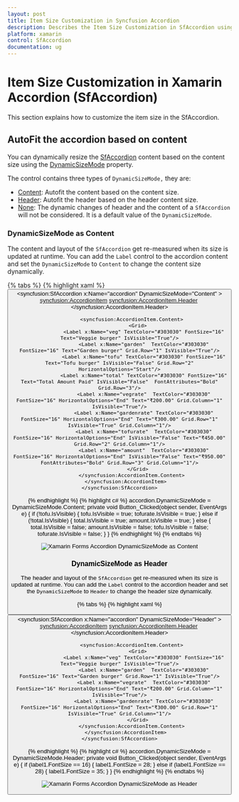 ```yaml
---
layout: post
title: Item Size Customization in Syncfusion Accordion
description: Describes the Item Size Customization in SfAccordion using ItemSize property and DynamicSizeMode property.
platform: xamarin
control: SfAccordion
documentation: ug
---
```


# Item Size Customization in Xamarin Accordion (SfAccordion)

This section explains how to customize the item size in the SfAccordion.

## AutoFit the accordion based on content

You can dynamically resize the [SfAccordion](https://help.syncfusion.com/cr/xamarin/Syncfusion.XForms.Accordion.SfAccordion.html) content based on the content size using the [DynamicSizeMode](https://help.syncfusion.com/cr/cref_files/xamarin/Syncfusion.Expander.XForms~Syncfusion.XForms.Expander.DynamicSizeMode.html) property.

The control contains three types of `DynamicSizeMode,` they are:

 * [Content](https://help.syncfusion.com/cr/xamarin/Syncfusion.XForms.Accordion.DynamicSizeMode.html#Syncfusion_XForms_Accordion_DynamicSizeMode_Content): Autofit the content based on the content size.
 * [Header](https://help.syncfusion.com/cr/xamarin/Syncfusion.XForms.Accordion.DynamicSizeMode.html#Syncfusion_XForms_Accordion_DynamicSizeMode_Header): Autofit the header based on the header content size.
 * [None](https://help.syncfusion.com/cr/xamarin/Syncfusion.XForms.Accordion.DynamicSizeMode.html#Syncfusion_XForms_Accordion_DynamicSizeMode_None): The dynamic changes of header and the content of a `SfAccordion` will not be considered. It is a default value of the `DynamicSizeMode`.
 
### DynamicSizeMode as Content
 
The content and layout of the `SfAccordion` get re-measured when its size is updated at runtime. You can add the `Label` control to the accordion content and set the `DynamicSizeMode` to `Content` to change the content size dynamically.

{% tabs %}
{% highlight xaml %}
<StackLayout>
    <Button x:Name="button" Text="DynamicSizeMode as Content" Clicked="Button_Clicked"/>
    <syncfusion:SfAccordion x:Name="accordion" DynamicSizeMode="Content" >
        <syncfusion:AccordionItem>
            <syncfusion:AccordionItem.Header>
                <Grid>
                    <Image Source="menu.png" Margin="3" Aspect="AspectFit"/>
                    <Label x:Name="label1" TextColor="#495F6E" Text="Items" FontSize="16" VerticalOptions="CenterAndExpand"/>
                </Grid>
            </syncfusion:AccordionItem.Header>

            <syncfusion:AccordionItem.Content>
                <Grid>
                    <Label x:Name="veg" TextColor="#303030" FontSize="16" Text="Veggie burger" IsVisible="True"/>
                    <Label x:Name="garden"  TextColor="#303030" FontSize="16" Text="Garden burger" Grid.Row="1" IsVisible="True"/>
                    <Label x:Name="tofu" TextColor="#303030" FontSize="16" Text="Tofu burger" IsVisible="False" Grid.Row="2" HorizontalOptions="Start"/>
                    <Label x:Name="total" TextColor="#303030" FontSize="16" Text="Total Amount Paid" IsVisible="False"  FontAttributes="Bold" Grid.Row="3"/>
                    <Label x:Name="vegrate"  TextColor="#303030" FontSize="16" HorizontalOptions="End" Text="₹200.00" Grid.Column="1" IsVisible="True"/>
                    <Label x:Name="gardenrate" TextColor="#303030" FontSize="16" HorizontalOptions="End" Text="₹300.00" Grid.Row="1" IsVisible="True" Grid.Column="1"/>
                    <Label x:Name="tofurate"  TextColor="#303030" FontSize="16" HorizontalOptions="End" IsVisible="False" Text="₹450.00" Grid.Row="2" Grid.Column="1"/>
                    <Label x:Name="amount"  TextColor="#303030" FontSize="16" HorizontalOptions="End" IsVisible="False" Text="₹950.00" FontAttributes="Bold" Grid.Row="3" Grid.Column="1"/>
                </Grid>
            </syncfusion:AccordionItem.Content>
        </syncfusion:AccordionItem>
    </syncfusion:SfAccordion>
</StackLayout>
{% endhighlight %}
{% highlight c# %}
accordion.DynamicSizeMode = DynamicSizeMode.Content;
private void Button_Clicked(object sender, EventArgs e)
{
    if (!tofu.IsVisible)
    {
        tofu.IsVisible = true;
        tofurate.IsVisible = true;
    }
    else if (!total.IsVisible)
    {
        total.IsVisible = true;
        amount.IsVisible = true;
    }
    else
    {
        total.IsVisible = false;
        amount.IsVisible = false;
        tofu.IsVisible = false;
        tofurate.IsVisible = false;
    }
}
{% endhighlight %}
{% endtabs %}

![Xamarin Forms Accordion DynamicSizeMode as Content](accordion_images/Dynamic_size_content.gif)

### DynamicSizeMode as Header

The header and layout of the `SfAccordion` get re-measured when its size is updated at runtime. You can add the `Label` control to the accordion header and set the `DynamicSizeMode` to `Header` to change the header size dynamically.

{% tabs %}
{% highlight xaml %}
<StackLayout>
    <Button x:Name="button" Text="DynamicSizeMode as Header" Clicked="Button_Clicked"/>
    <syncfusion:SfAccordion x:Name="accordion" DynamicSizeMode="Header" >
        <syncfusion:AccordionItem>
            <syncfusion:AccordionItem.Header>
                <Grid>
                    <Image Source="menu.png" Margin="3" Aspect="AspectFit"/>
                    <Label x:Name="label1" TextColor="#495F6E" Text="Items" FontSize="16" VerticalOptions="CenterAndExpand"/>
                </Grid>
            </syncfusion:AccordionItem.Header>

            <syncfusion:AccordionItem.Content>
                <Grid>
                    <Label x:Name="veg" TextColor="#303030" FontSize="16" Text="Veggie burger" IsVisible="True"/>
                    <Label x:Name="garden"  TextColor="#303030" FontSize="16" Text="Garden burger" Grid.Row="1" IsVisible="True"/>
                    <Label x:Name="vegrate"  TextColor="#303030" FontSize="16" HorizontalOptions="End" Text="₹200.00" Grid.Column="1" IsVisible="True"/>
                    <Label x:Name="gardenrate" TextColor="#303030" FontSize="16" HorizontalOptions="End" Text="₹300.00" Grid.Row="1" IsVisible="True" Grid.Column="1"/>
                </Grid>
            </syncfusion:AccordionItem.Content>
        </syncfusion:AccordionItem>
    </syncfusion:SfAccordion>
</StackLayout>    
{% endhighlight %}
{% highlight c# %}
accordion.DynamicSizeMode = DynamicSizeMode.Header;
private void Button_Clicked(object sender, EventArgs e)
{
    if (label1.FontSize == 16)
    {
        label1.FontSize = 28;
    }
    else if (label1.FontSize == 28)
    {
        label1.FontSize = 35;
    }
}
{% endhighlight %}
{% endtabs %}	

![Xamarin Forms Accordion DynamicSizeMode as Header](accordion_images/Dynamic_size_header.gif)